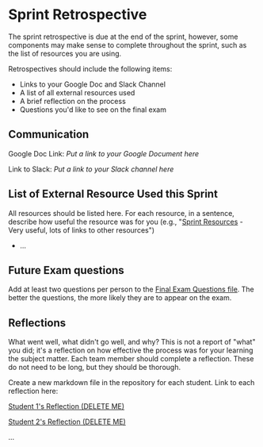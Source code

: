 # Sprint Retrospective

The sprint retrospective is due at the end of the sprint, however, some components may make sense to complete throughout the sprint, such as the list of resources you are using.

Retrospectives should include the following items:

- Links to your Google Doc and Slack Channel
- A list of all external resources used
- A brief reflection on the process
- Questions you'd like to see on the final exam

## Communication

Google Doc Link:  *Put a link to your Google Document here*

Link to Slack: *Put a link to your Slack channel here*

## List of External Resource Used this Sprint

All resources should be listed here. For each resource, in a sentence, describe how useful the resource was for you (e.g., "[Sprint Resources](resources.md "Resources for Sprint") - Very useful, lots of links to other resources")

- ...

## Future Exam questions

Add at least two questions per person to the [Final Exam Questions file](exam.md "Final Exam Questions file"). The better the questions, the more likely they are to appear on the exam.

## Reflections

What went well, what didn't go well, and why? This is not a report of "what" you did; it's a reflection on how effective the process was for your learning the subject matter. Each team member should complete a reflection. These do not need to be long, but they should be thorough.

Create a new markdown file in the repository for each student. Link to each reflection here:

[Student 1's Reflection (DELETE ME)](FIXME.md "The markdown file. Delete me!")

[Student 2's Reflection (DELETE ME)](FIXME.md "Another markdown file. Delete me!")

...
